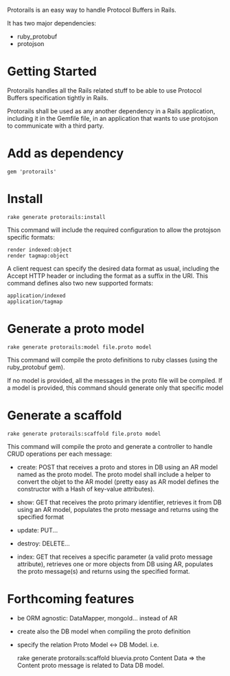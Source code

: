 Protorails is an easy way to handle Protocol Buffers in Rails.

It has two major dependencies:

* ruby_protobuf
* protojson

# Getting Started

Protorails handles all the Rails related stuff to be able to use Protocol Buffers specification tightly in Rails. 

Protorails shall be used as any another dependency in a Rails application, including it in the Gemfile file, in an application that wants to use protojson to communicate with a third party.

# Add as dependency

    gem 'protorails'

# Install

    rake generate protorails:install

This command will include the required configuration to allow the protojson specific formats:

    render indexed:object 
    render tagmap:object

A client request can specify the desired data format as usual, including the Accept HTTP header or including the format as a suffix in the URI. This command defines also two new supported formats:

    application/indexed
    application/tagmap

# Generate a proto model

    rake generate protorails:model file.proto model

This command will compile the proto definitions to ruby classes (using the ruby_protobuf gem).

If no model is provided, all the messages in the proto file will be compiled.
If a model is provided, this command should generate only that specific model

# Generate a scaffold

    rake generate protorails:scaffold file.proto model

This command will compile the proto and generate a controller to handle CRUD operations per each message:

* create: POST that receives a proto and stores in DB using an AR model named as the proto model. The proto model shall include a helper to convert the objet to the AR model (pretty easy as AR model defines the constructor with a Hash of key-value attributes).

* show: GET that receives the proto primary identifier, retrieves it from DB using an AR model, populates the proto message and returns using the specified format

* update: PUT...

* destroy: DELETE...

* index: GET that receives a specific parameter (a valid proto message attribute), retrieves one or more objects from DB using AR, populates the proto message(s) and returns using the specified format.


# Forthcoming features

* be ORM agnostic: DataMapper, mongoId... instead of AR

* create also the DB model when compiling the proto definition

* specify the relation Proto Model <-> DB Model. i.e. 

    rake generate protorails:scaffold bluevia.proto Content Data => the Content proto message is related to Data DB model.